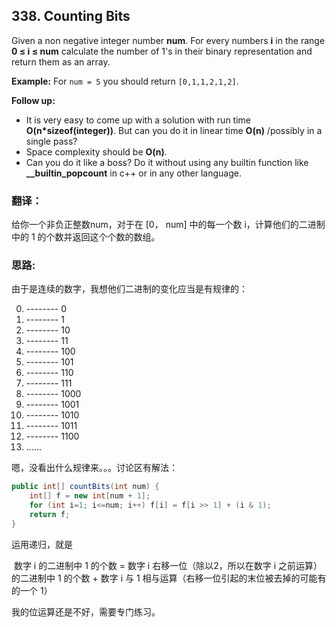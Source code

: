 ## 338. Counting Bits



Given a non negative integer number **num**. For every numbers **i** in the range **0 ≤ i ≤ num** calculate the number of 1's in their binary representation and return them as an array.

**Example:**
For `num = 5` you should return `[0,1,1,2,1,2]`.

**Follow up:**

- It is very easy to come up with a solution with run time **O(n\*sizeof(integer))**. But can you do it in linear time **O(n)** /possibly in a single pass?
- Space complexity should be **O(n)**.
- Can you do it like a boss? Do it without using any builtin function like **__builtin_popcount** in c++ or in any other language.



### 翻译：

给你一个非负正整数num，对于在 [0， num] 中的每一个数 i，计算他们的二进制中的 1 的个数并返回这个个数的数组。



### 思路:

由于是连续的数字，我想他们二进制的变化应当是有规律的：

0. -------- 0
1. -------- 1
2. -------- 10
3. -------- 11
4. -------- 100
5. -------- 101
6. -------- 110
7. -------- 111
8. -------- 1000
9. -------- 1001
10. -------- 1010
11. -------- 1011
12. -------- 1100
13. ......

嗯，没看出什么规律来。。。讨论区有解法：

```java
public int[] countBits(int num) {
    int[] f = new int[num + 1];
    for (int i=1; i<=num; i++) f[i] = f[i >> 1] + (i & 1);
    return f;
}
```

运用递归，就是

​	数字 i 的二进制中 1 的个数 = 数字 i 右移一位（除以2，所以在数字 i 之前运算）的二进制中 1 的个数 + 数字 i 与 1 相与运算（右移一位引起的末位被去掉的可能有的一个 1）

我的位运算还是不好，需要专门练习。